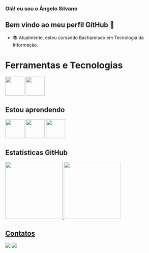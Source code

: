 ###  Olá! eu sou o Ângelo Silvano
## Bem vindo ao meu perfil GitHub 👋

- 📚 Atualmente, estou cursando Bacharelado em Tecnologia da Informação.

#  Ferramentas e Tecnologias 
<div class="image-container">
   <img src="https://cdn.jsdelivr.net/gh/devicons/devicon@latest/icons/amazonwebservices/amazonwebservices-original-wordmark.svg" width="60" height="60" />
   <img src="https://cdn.jsdelivr.net/gh/devicons/devicon@latest/icons/javascript/javascript-original.svg" width="60" height="60" />
</div>


## Estou aprendendo 

<div class="image-container">
  <img src="https://cdn.jsdelivr.net/gh/devicons/devicon/icons/react/react-original-wordmark.svg" width="60" height="60"/>
  <img src="https://cdn.jsdelivr.net/gh/devicons/devicon/icons/typescript/typescript-original.svg"  width="60" height="60" />
  <img src="https://cdn.jsdelivr.net/gh/devicons/devicon/icons/angularjs/angularjs-original.svg" width="60" height="60" />
</div>

## Estatísticas GitHub
<div>
<a href="https://github.com/angelodesenvolvedor">
  <img loading="lazy" height="180em" src="https://github-readme-stats.vercel.app/api/top-langs/?username=angelodesenvolvedor&layout=compact&langs_count=7&theme=dracula"/>
  <img loading="lazy" height="180em" src="https://github-readme-stats.vercel.app/api?username=angelodesenvolvedor&show_icons=true&theme=dracula&include_all_commits=true&count_private=true"/>
</div>

## Contatos

<div>
  <a href = "familiasabino14@gmail.com"><img loading="lazy" src="https://img.shields.io/badge/Gmail-D14836?style=for-the-badge&logo=gmail&logoColor=white" target="_blank"></a>
  <a href="https://www.linkedin.com/in/angelosilvanno/" target="_blank"><img loading="lazy" src="https://img.shields.io/badge/-LinkedIn-%230077B5?style=for-the-badge&logo=linkedin&logoColor=white" target="_blank"></a>   
</div>

